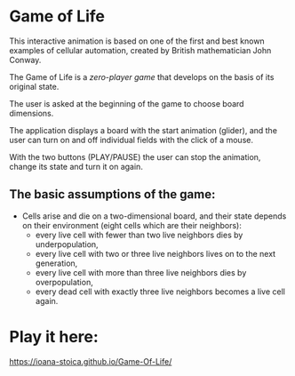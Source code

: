 # Game of Life

This interactive animation is based on one of the first and best known examples of cellular automation, created by British mathematician John Conway.


The Game of Life is a *zero-player game* that develops on the basis of its original state.

The user is asked at the beginning of the game to choose board dimensions.

The application displays a board with the start animation (glider), and the user can turn on and off individual fields with the click of a mouse.

With the two buttons (PLAY/PAUSE) the user can stop the animation, change its state and turn it on again.

## The basic assumptions of the game:

* Cells arise and die on a two-dimensional board, and their state depends on their environment (eight cells which are their neighbors):
    * every live cell with fewer than two live neighbors dies by underpopulation,
    * every live cell with two or three live neighbors lives on to the next generation,
    * every live cell with more than three live neighbors dies by overpopulation,
    * every dead cell with exactly three live neighbors becomes a live cell again.
    
# Play it here: 
https://ioana-stoica.github.io/Game-Of-Life/